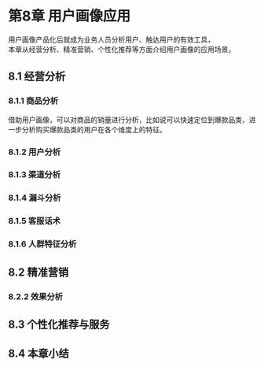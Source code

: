 # 第8章 用户画像应用  

用户画像产品化后就成为业务人员分析用户、触达用户的有效工具，  
本章从经营分析、精准营销、个性化推荐等方面介绍用户画像的应用场景。  

## 8.1 经营分析  

### 8.1.1 商品分析  

借助用户画像，可以对商品的销量进行分析，比如说可以快速定位到爆款品类，进一步分析购买爆款品类的用户在各个维度上的特征。  

### 8.1.2 用户分析  

### 8.1.3 渠道分析  

### 8.1.4 漏斗分析  

### 8.1.5 客服话术  

### 8.1.6 人群特征分析  

## 8.2 精准营销  

### 8.2.2 效果分析  

## 8.3 个性化推荐与服务  

## 8.4 本章小结  
